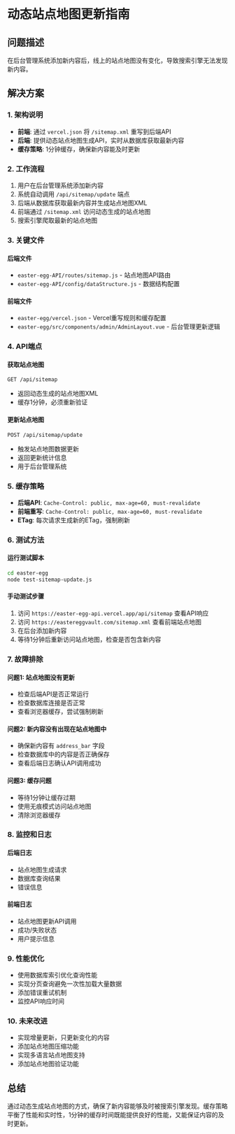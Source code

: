 # 动态站点地图更新指南

## 问题描述

在后台管理系统添加新内容后，线上的站点地图没有变化，导致搜索引擎无法发现新内容。

## 解决方案

### 1. 架构说明

- **前端**: 通过 `vercel.json` 将 `/sitemap.xml` 重写到后端API
- **后端**: 提供动态站点地图生成API，实时从数据库获取最新内容
- **缓存策略**: 1分钟缓存，确保新内容能及时更新

### 2. 工作流程

1. 用户在后台管理系统添加新内容
2. 系统自动调用 `/api/sitemap/update` 端点
3. 后端从数据库获取最新内容并生成站点地图XML
4. 前端通过 `/sitemap.xml` 访问动态生成的站点地图
5. 搜索引擎爬取最新的站点地图

### 3. 关键文件

#### 后端文件
- `easter-egg-API/routes/sitemap.js` - 站点地图API路由
- `easter-egg-API/config/dataStructure.js` - 数据结构配置

#### 前端文件
- `easter-egg/vercel.json` - Vercel重写规则和缓存配置
- `easter-egg/src/components/admin/AdminLayout.vue` - 后台管理更新逻辑

### 4. API端点

#### 获取站点地图
```
GET /api/sitemap
```
- 返回动态生成的站点地图XML
- 缓存1分钟，必须重新验证

#### 更新站点地图
```
POST /api/sitemap/update
```
- 触发站点地图数据更新
- 返回更新统计信息
- 用于后台管理系统

### 5. 缓存策略

- **后端API**: `Cache-Control: public, max-age=60, must-revalidate`
- **前端重写**: `Cache-Control: public, max-age=60, must-revalidate`
- **ETag**: 每次请求生成新的ETag，强制刷新

### 6. 测试方法

#### 运行测试脚本
```bash
cd easter-egg
node test-sitemap-update.js
```

#### 手动测试步骤
1. 访问 `https://easter-egg-api.vercel.app/api/sitemap` 查看API响应
2. 访问 `https://eastereggvault.com/sitemap.xml` 查看前端站点地图
3. 在后台添加新内容
4. 等待1分钟后重新访问站点地图，检查是否包含新内容

### 7. 故障排除

#### 问题1: 站点地图没有更新
- 检查后端API是否正常运行
- 检查数据库连接是否正常
- 查看浏览器缓存，尝试强制刷新

#### 问题2: 新内容没有出现在站点地图中
- 确保新内容有 `address_bar` 字段
- 检查数据库中的内容是否正确保存
- 查看后端日志确认API调用成功

#### 问题3: 缓存问题
- 等待1分钟让缓存过期
- 使用无痕模式访问站点地图
- 清除浏览器缓存

### 8. 监控和日志

#### 后端日志
- 站点地图生成请求
- 数据库查询结果
- 错误信息

#### 前端日志
- 站点地图更新API调用
- 成功/失败状态
- 用户提示信息

### 9. 性能优化

- 使用数据库索引优化查询性能
- 实现分页查询避免一次性加载大量数据
- 添加错误重试机制
- 监控API响应时间

### 10. 未来改进

- 实现增量更新，只更新变化的内容
- 添加站点地图压缩功能
- 实现多语言站点地图支持
- 添加站点地图验证功能

## 总结

通过动态生成站点地图的方式，确保了新内容能够及时被搜索引擎发现。缓存策略平衡了性能和实时性，1分钟的缓存时间既能提供良好的性能，又能保证内容的及时更新。
